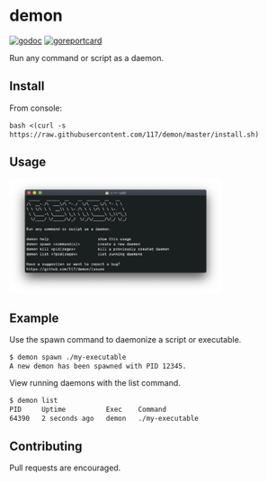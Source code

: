 # demon

[![godoc](https://godoc.org/github.com/117/demon?status.svg)](https://godoc.org/github.com/117/demon)
[![goreportcard](https://goreportcard.com/badge/github.com/117/demon)](https://goreportcard.com/report/github.com/117/demon)

Run any command or script as a daemon.

## Install

From console:

```console
bash <(curl -s https://raw.githubusercontent.com/117/demon/master/install.sh)
```

## Usage

<img src="screenshot.png" width="75%" height="75%">



## Example

Use the spawn command to daemonize a script or executable.

```console
$ demon spawn ./my-executable
A new demon has been spawned with PID 12345.
```

View running daemons with the list command.

```console
$ demon list
PID  	Uptime       	Exec 	Command
64390	2 seconds ago	demon	./my-executable
```

## Contributing

Pull requests are encouraged.

